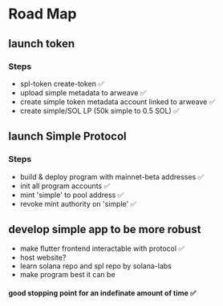 # Road Map
## launch token
### Steps
- spl-token create-token ✅
- upload simple metadata to arweave ✅
- create simple token metadata account linked to arweave ✅
- create simple/SOL LP (50k simple to 0.5 SOL) ✅

## launch Simple Protocol
### Steps
- build & deploy program with mainnet-beta addresses ✅
- init all program accounts ✅
- mint 'simple' to pool address ✅
- revoke mint authority on 'simple' ✅

## develop simple app to be more robust
- make flutter frontend interactable with protocol ✅
- host website?
- learn solana repo and spl repo by solana-labs
- make program best it can be

#### good stopping point for an indefinate amount of time ✅